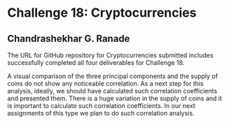 # Challenge 18: Cryptocurrencies

## Chandrashekhar G. Ranade

The URL for  GitHub repository for Cryptocurrencies submitted includes successfully completed all four deliverables for Challenge 18.

A visual comparison of the three principal components and the supply of coins do not show any noticeable correlation. As a next step for this analysis, ideally, we should have calculated such correlation coefficients and presented them. There is a huge variation in the supply of coins and it is important to calculate such correlation coefficients. In our next assignments of this type we plan to do such correlation analysis.
